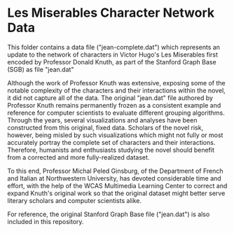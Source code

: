 # Les Miserables Character Network Data

This folder contains a data file ("jean-complete.dat") which represents an update to the network of characters in Victor Hugo's Les Miserables first encoded by Professor Donald Knuth, as part of the Stanford Graph Base (SGB) as file "jean.dat"

Although the work of Professor Knuth was extensive, exposing some of the notable complexity of the characters and their interactions within the novel, it did not capture all of the data. The original "jean.dat" file authored by Professor Knuth remains permanently frozen as a consistent example and reference for computer scientists to evaluate different grouping algorithms. Through the years, several visualizations and analyses have been constructed from this original, fixed data. Scholars of the novel risk, however, being misled by such visualizations which might not fully or most accurately portray the complete set of characters and their interactions. Therefore, humanists and enthusiasts studying the novel should benefit from a corrected and more fully-realized dataset.

To this end, Professor Michal Peled Ginsburg, of the Department of French and Italian at Northwestern University, has devoted considerable time and effort, with the help of the WCAS Multimedia Learning Center to correct and expand Knuth's original work so that the original dataset might better serve literary scholars and computer scientists alike.

For reference, the original Stanford Graph Base file ("jean.dat") is also included in this repository.
